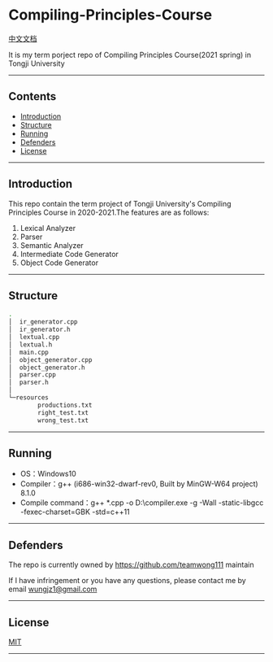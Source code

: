 # Compiling-Principles-Course
[中文文档](https://github.com/teamwong111/Compiling-Principles-Course/blob/main/README-cn.md)

It is my term porject repo of Compiling Principles Course(2021 spring) in Tongji University

---

## Contents
- [Introduction](#Introduction)
- [Structure](#Structure)
- [Running](#Running)
- [Defenders](#Defenders)
- [License](#License)

---

## Introduction
This repo contain the term project of Tongji University's Compiling Principles Course in 2020-2021.The features are as follows:
1. Lexical Analyzer
2. Parser
3. Semantic Analyzer
4. Intermediate Code Generator
5. Object Code Generator

---

## Structure
```bash
.
│  ir_generator.cpp
│  ir_generator.h
│  lextual.cpp
│  lextual.h
│  main.cpp
│  object_generator.cpp
│  object_generator.h
│  parser.cpp
│  parser.h
│
└─resources
        productions.txt
        right_test.txt
        wrong_test.txt
```

---

## Running
- OS：Windows10
- Compiler：g++ (i686-win32-dwarf-rev0, Built by MinGW-W64 project) 8.1.0
- Compile command：g++ *.cpp -o D:\\compiler.exe -g -Wall -static-libgcc -fexec-charset=GBK -std=c++11

---

## Defenders
The repo is currently owned by https://github.com/teamwong111 maintain

If I have infringement or you have any questions, please contact me by email wungjz1@gmail.com

---

## License
[MIT](https://github.com/teamwong111/Compiling-Principles-Course/blob/main/LICENSE)

---
